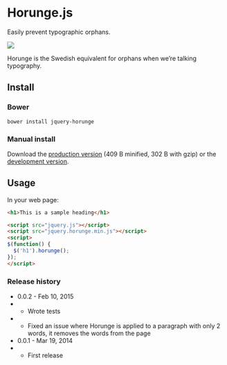 # Horunge.js

Easily prevent typographic orphans.

![](https://raw.github.com/davidpaulsson/horunge.js/master/horunge.gif)

Horunge is the Swedish equivalent for orphans when we’re talking typography.

## Install

### Bower

`bower install jquery-horunge`

### Manual install

Download the [production version][min] (409 B minified, 302 B with gzip) or the [development version][max].

[min]: https://raw.github.com/davidpaulsson/horunge.js/master/dist/jquery.horunge.min.js
[max]: https://raw.github.com/davidpaulsson/horunge.js/master/dist/jquery.horunge.js

## Usage

In your web page:

```html
<h1>This is a sample heading</h1>

<script src="jquery.js"></script>
<script src="jquery.horunge.min.js"></script>
<script>
$(function() {
  $('h1').horunge();
});
</script>
```

### Release history

- 0.0.2 - Feb 10, 2015
- - Wrote tests
- - Fixed an issue where Horunge is applied to a paragraph with only 2 words, it removes the words from the page
- 0.0.1 - Mar 19, 2014
- - First release

